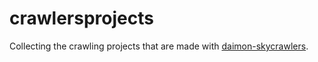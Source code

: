 # crawlersprojects

Collecting the crawling projects that are made with [daimon-skycrawlers](https://github.com/bm-sms/daimon-skycrawlers).
